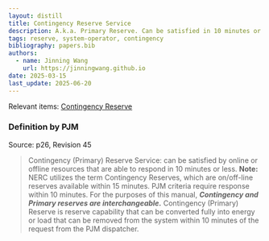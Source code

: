 ```yaml
---
layout: distill
title: Contingency Reserve Service
description: A.k.a. Primary Reserve. Can be satisfied in 10 minutes or less.
tags: reserve, system-operator, contingency
bibliography: papers.bib
authors:
  - name: Jinning Wang
    url: https://jinningwang.github.io
date: 2025-03-15
last_update: 2025-06-20
---
```


Relevant items: [Contingency Reserve](/wiki/contingency-reserve)

### Definition by PJM

Source: <d-cite key="pjm2024m10"></d-cite> p26, Revision 45

> Contingency (Primary) Reserve Service: can be satisfied by online or offline resources that are able to respond in 10 minutes or less.
> **Note:** NERC utilizes the term Contingency Reserves, which are on/off-line reserves available within 15 minutes.
> PJM criteria require response within 10 minutes.
> For the purposes of this manual, **_Contingency and Primary reserves are interchangeable._**
> Contingency (Primary) Reserve is reserve capability that can be converted fully into energy or load that can be removed from the system within 10 minutes of the request from the PJM dispatcher.
